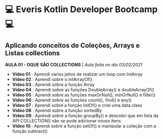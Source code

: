 # :computer: Everis Kotlin Developer Bootcamp :computer:
## Aplicando conceitos de Coleções, Arrays e Listas collections
**AULA 01 - OQUE SÃO COLLECTIONS** | _Aula feita no dia 03/02/2021_
- **Vídeo 01** : Aprendi varios jeitos de realizar um loop com IntArray
- **Vídeo 02** : Aprendi sobre o intArrayOf() 
- **Vídeo 03** : Aprendi sobre a função Array 
- **Vídeo 04** : Aprendi sobre as funções DoubleArray() e doubleArrayOf() 
- **Vídeo 05** : Aprendi sobre as funções maxOrNull(), minOrNull() e filter() 
- **Vídeo 06** : Aprendi sobre as funções count(), find() e any()
- **Vídeo 07** : Aprendi sobre a função listOf() e criei uma data class 
- **Vídeo 08** : Aprendi sobre a função sortedBy
- **Vídeo 09** : Aprendi sobre a função groupBy() e descobri que em lista da API COLLECTIONS não se pode adicionar novos itens
- **Vídeo 10** : Aprendi sobre a função setOf() e manipular a coleção com a função subtract()